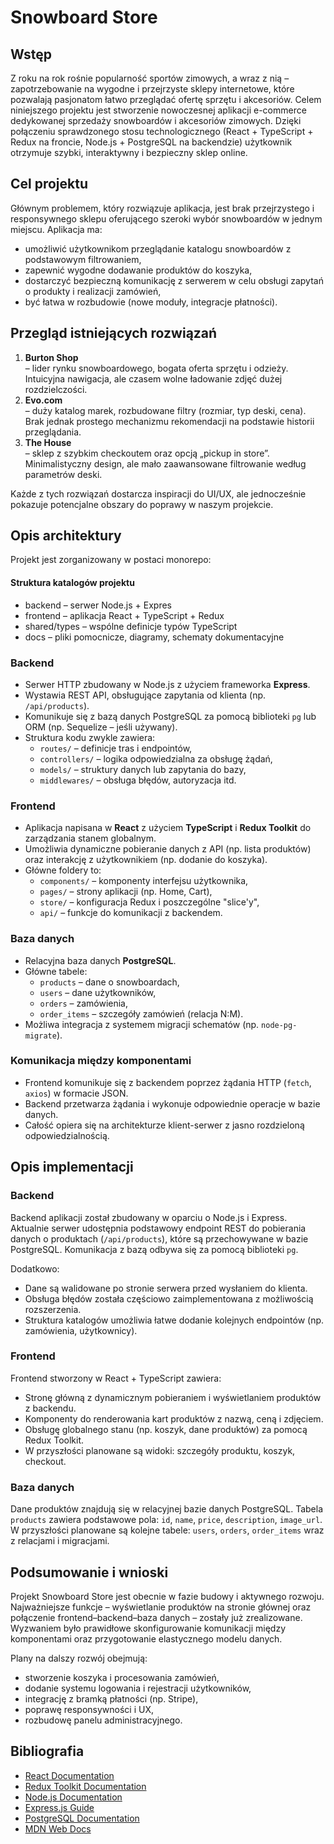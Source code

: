 # Snowboard Store

## Wstęp

Z roku na rok rośnie popularność sportów zimowych, a wraz z nią – zapotrzebowanie na wygodne i przejrzyste sklepy internetowe, które pozwalają pasjonatom łatwo przeglądać ofertę sprzętu i akcesoriów. Celem niniejszego projektu jest stworzenie nowoczesnej aplikacji e-commerce dedykowanej sprzedaży snowboardów i akcesoriów zimowych. Dzięki połączeniu sprawdzonego stosu technologicznego (React + TypeScript + Redux na froncie, Node.js + PostgreSQL na backendzie) użytkownik otrzymuje szybki, interaktywny i bezpieczny sklep online.

## Cel projektu

Głównym problemem, który rozwiązuje aplikacja, jest brak przejrzystego i responsywnego sklepu oferującego szeroki wybór snowboardów w jednym miejscu. Aplikacja ma:

- umożliwić użytkownikom przeglądanie katalogu snowboardów z podstawowym filtrowaniem,
- zapewnić wygodne dodawanie produktów do koszyka,
- dostarczyć bezpieczną komunikację z serwerem w celu obsługi zapytań o produkty i realizacji zamówień,
- być łatwa w rozbudowie (nowe moduły, integracje płatności).

## Przegląd istniejących rozwiązań

1. **Burton Shop**  
   – lider rynku snowboardowego, bogata oferta sprzętu i odzieży. Intuicyjna nawigacja, ale czasem wolne ładowanie zdjęć dużej rozdzielczości.
2. **Evo.com**  
   – duży katalog marek, rozbudowane filtry (rozmiar, typ deski, cena). Brak jednak prostego mechanizmu rekomendacji na podstawie historii przeglądania.
3. **The House**  
   – sklep z szybkim checkoutem oraz opcją „pickup in store”. Minimalistyczny design, ale mało zaawansowane filtrowanie według parametrów deski.

Każde z tych rozwiązań dostarcza inspiracji do UI/UX, ale jednocześnie pokazuje potencjalne obszary do poprawy w naszym projekcie.

## Opis architektury

Projekt jest zorganizowany w postaci monorepo:

#### Struktura katalogów projektu

- backend – serwer Node.js + Expres
- frontend – aplikacja React + TypeScript + Redux
- shared/types – wspólne definicje typów TypeScript
- docs – pliki pomocnicze, diagramy, schematy dokumentacyjne

### Backend

- Serwer HTTP zbudowany w Node.js z użyciem frameworka **Express**.
- Wystawia REST API, obsługujące zapytania od klienta (np. `/api/products`).
- Komunikuje się z bazą danych PostgreSQL za pomocą biblioteki `pg` lub ORM (np. Sequelize – jeśli używany).
- Struktura kodu zwykle zawiera:
  - `routes/` – definicje tras i endpointów,
  - `controllers/` – logika odpowiedzialna za obsługę żądań,
  - `models/` – struktury danych lub zapytania do bazy,
  - `middlewares/` – obsługa błędów, autoryzacja itd.

### Frontend

- Aplikacja napisana w **React** z użyciem **TypeScript** i **Redux Toolkit** do zarządzania stanem globalnym.
- Umożliwia dynamiczne pobieranie danych z API (np. lista produktów) oraz interakcję z użytkownikiem (np. dodanie do koszyka).
- Główne foldery to:
  - `components/` – komponenty interfejsu użytkownika,
  - `pages/` – strony aplikacji (np. Home, Cart),
  - `store/` – konfiguracja Redux i poszczególne "slice'y",
  - `api/` – funkcje do komunikacji z backendem.

### Baza danych

- Relacyjna baza danych **PostgreSQL**.
- Główne tabele:
  - `products` – dane o snowboardach,
  - `users` – dane użytkowników,
  - `orders` – zamówienia,
  - `order_items` – szczegóły zamówień (relacja N:M).
- Możliwa integracja z systemem migracji schematów (np. `node-pg-migrate`).

### Komunikacja między komponentami

- Frontend komunikuje się z backendem poprzez żądania HTTP (`fetch`, `axios`) w formacie JSON.
- Backend przetwarza żądania i wykonuje odpowiednie operacje w bazie danych.
- Całość opiera się na architekturze klient-serwer z jasno rozdzieloną odpowiedzialnością.

## Opis implementacji

### Backend

Backend aplikacji został zbudowany w oparciu o Node.js i Express. Aktualnie serwer udostępnia podstawowy endpoint REST do pobierania danych o produktach (`/api/products`), które są przechowywane w bazie PostgreSQL. Komunikacja z bazą odbywa się za pomocą biblioteki `pg`.

Dodatkowo:

- Dane są walidowane po stronie serwera przed wysłaniem do klienta.
- Obsługa błędów została częściowo zaimplementowana z możliwością rozszerzenia.
- Struktura katalogów umożliwia łatwe dodanie kolejnych endpointów (np. zamówienia, użytkownicy).

### Frontend

Frontend stworzony w React + TypeScript zawiera:

- Stronę główną z dynamicznym pobieraniem i wyświetlaniem produktów z backendu.
- Komponenty do renderowania kart produktów z nazwą, ceną i zdjęciem.
- Obsługę globalnego stanu (np. koszyk, dane produktów) za pomocą Redux Toolkit.
- W przyszłości planowane są widoki: szczegóły produktu, koszyk, checkout.

### Baza danych

Dane produktów znajdują się w relacyjnej bazie danych PostgreSQL. Tabela `products` zawiera podstawowe pola: `id`, `name`, `price`, `description`, `image_url`. W przyszłości planowane są kolejne tabele: `users`, `orders`, `order_items` wraz z relacjami i migracjami.

## Podsumowanie i wnioski

Projekt Snowboard Store jest obecnie w fazie budowy i aktywnego rozwoju. Najważniejsze funkcje – wyświetlanie produktów na stronie głównej oraz połączenie frontend–backend–baza danych – zostały już zrealizowane. Wyzwaniem było prawidłowe skonfigurowanie komunikacji między komponentami oraz przygotowanie elastycznego modelu danych.

Plany na dalszy rozwój obejmują:

- stworzenie koszyka i procesowania zamówień,
- dodanie systemu logowania i rejestracji użytkowników,
- integrację z bramką płatności (np. Stripe),
- poprawę responsywności i UX,
- rozbudowę panelu administracyjnego.

## Bibliografia

- [React Documentation](https://reactjs.org/docs/getting-started.html)
- [Redux Toolkit Documentation](https://redux-toolkit.js.org/introduction/getting-started)
- [Node.js Documentation](https://nodejs.org/en/docs)
- [Express.js Guide](https://expressjs.com/en/starter/installing.html)
- [PostgreSQL Documentation](https://www.postgresql.org/docs/)
- [MDN Web Docs](https://developer.mozilla.org/)
